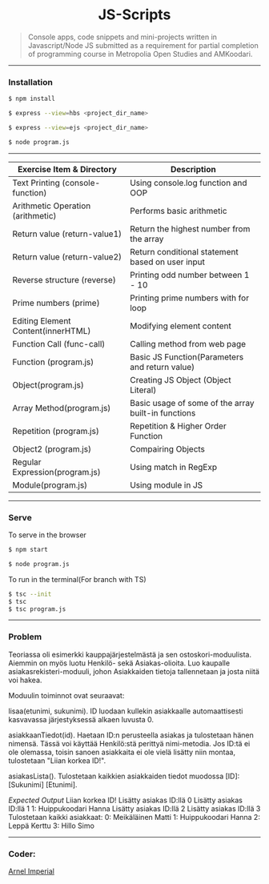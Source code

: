 <h1 align=center>JS-Scripts</h1> 

> Console apps, code snippets and mini-projects written in Javascript/Node JS submitted as a requirement for partial completion of programming course in Metropolia Open Studies and AMKoodari.

---

### Installation

```sh
$ npm install
```

```sh
$ express --view=hbs <project_dir_name>
```

```sh
$ express --view=ejs <project_dir_name>
```

```sh
$ node program.js
```
---

| Exercise Item & Directory         | Description                                             |
|-----------------------------------|---------------------------------------------------------|
| Text Printing (console-function)  | Using console.log function and OOP                      | 
| Arithmetic Operation (arithmetic) | Performs basic arithmetic                               |
| Return value (return-value1)      | Return the highest number from the array                |
| Return value (return-value2)      | Return conditional statement based on user input        |
| Reverse structure (reverse)       | Printing odd number between 1 - 10                      |
| Prime numbers (prime)             | Printing prime numbers with for loop                    |
| Editing Element Content(innerHTML)| Modifying element content                               |
| Function Call (func-call)         | Calling method from web page                            |
| Function (program.js)             | Basic JS Function(Parameters and return value)          |
| Object(program.js)                | Creating JS Object (Object Literal)                     |
| Array Method(program.js)          | Basic usage of some of the array built-in functions     |
| Repetition (program.js)           | Repetition & Higher Order Function                      |
| Object2 (program.js)              | Compairing Objects                                      |
| Regular Expression(program.js)    | Using match in RegExp                                   |
| Module(program.js)                | Using module in JS                                      |




---

### Serve
To serve in the browser

```sh
$ npm start
```

```sh
$ node program.js
```

To run in the terminal(For branch with TS)
```sh
$ tsc --init
$ tsc
$ tsc program.js

```
----

### Problem
Teoriassa oli esimerkki kauppajärjestelmästä ja sen ostoskori-moduulista. Aiemmin on myös luotu Henkilö- sekä Asiakas-olioita. Luo kaupalle asiakasrekisteri-moduuli, johon Asiakkaiden tietoja tallennetaan ja josta niitä voi hakea.

Moduulin toiminnot ovat seuraavat:

lisaa(etunimi, sukunimi). ID luodaan kullekin asiakkaalle automaattisesti kasvavassa järjestyksessä alkaen luvusta 0.

asiakkaanTiedot(id). Haetaan ID:n perusteella asiakas ja tulostetaan hänen nimensä. Tässä voi käyttää Henkilö:stä perittyä nimi-metodia. Jos ID:tä ei ole olemassa, toisin sanoen asiakkaita ei ole vielä lisätty niin montaa, tulostetaan "Liian korkea ID!".

asiakasLista(). Tulostetaan kaikkien asiakkaiden tiedot muodossa [ID]: [Sukunimi] [Etunimi].

*Expected Output*
Liian korkea ID!
Lisätty asiakas ID:llä 0
Lisätty asiakas ID:llä 1
1: Huippukoodari Hanna
Lisätty asiakas ID:llä 2
Lisätty asiakas ID:llä 3
Tulostetaan kaikki asiakkaat:
0: Meikäläinen Matti
1: Huippukoodari Hanna
2: Leppä Kerttu
3: Hillo Simo

---

### Coder:
[Arnel Imperial](https://arnelimperial.com)
